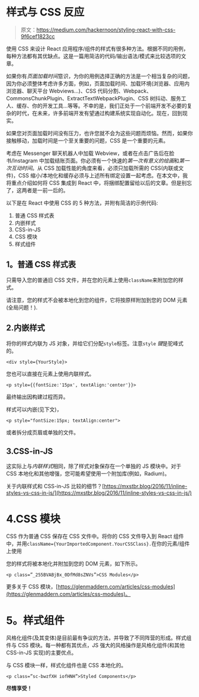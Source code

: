 # 样式与 CSS 反应

> 原文：<https://medium.com/hackernoon/styling-react-with-css-9f6cef1823cc>

使用 CSS 来设计 React 应用程序/组件的样式有很多种方法。根据不同的用例，每种方法都有其优缺点。这是一篇用简洁的代码/输出语法/模式来比较选项的文章。

如果你有*页面加载时间*意识，为你的用例选择正确的方法是一个相当复杂的问题，因为你必须整体考虑许多方面，例如，页面加载时间、加载环境(浏览器、应用内浏览器、聊天平台 Webviews…)、CSS 代码分割、Webpack、CommonsChunkPlugin、ExtractTextWebpackPlugin、CSS 树抖动、服务工人、缓存、你的开发工具…等等。不幸的是，我们正处于一个前端开发不必要的复杂的时代，在未来，许多前端开发有望通过构建系统实现自动化。现在，回到现实。

如果您对页面加载时间没有压力，也许您就不会为这些问题而烦恼。然而，如果你接触移动，加载时间是一个至关重要的问题，CSS 是一个重要的元素。

考虑在 Messenger 聊天机器人中加载 Webview，或者在点击广告后在脸书/Instagram 中加载结账页面。你必须有一个快速的*第一次有意义的绘画*和*第一次互动时间*。从 CSS 加载性能的角度来看，必须只加载所需的 CSS(内联或文件)，CSS 缩小/本地化和缓存必须与上述所有绑定设置一起考虑。在本文中，我将重点介绍如何将 CSS 集成到 React 中，将捆绑配置留给以后的文章。但是别忘了，这两者是一前一后的。

以下是在 React 中使用 CSS 的 5 种方法，并附有简洁的示例代码:

1.  普通 CSS 样式表
2.  内嵌样式
3.  CSS-in-JS
4.  CSS 模块
5.  样式组件

## **1。普通 CSS 样式表**

只需导入您的普通旧 CSS 文件，并在您的元素上使用`className`来附加您的样式。

请注意，您的样式不会被本地化到您的组件，它将按原样附加到您的 DOM 元素(全局问题！).

## 2.内嵌样式

将你的样式内联为 JS 对象，并给它们分配`style`标签。注意`style` *键*是驼峰式的。

```
<div style={YourStyle}>
```

您也可以直接在元素上使用内联样式。

```
<p style={{fontSize:'15px', textAlign:'center'}}>
```

最终输出因构建过程而异。

样式可以内嵌(见下文)，

```
<p style="fontSize:15px; textAlign:center">
```

或者拆分成页眉或单独的文件。

## 3.CSS-in-JS

这实际上与*内联样式*相同，除了样式对象保存在一个单独的 JS 模块中。对于 CSS 本地化和其他增强，您可能希望使用一个附加库(例如，Radium)。

关于内联样式和 CSS-in-JS 比较的细节？[https://mxstbr.blog/2016/11/inline-styles-vs-css-in-js/](https://mxstbr.blog/2016/11/inline-styles-vs-css-in-js/)

# 4.CSS 模块

CSS 作为普通 CSS 保存在 CSS 文件中。将你的 CSS 文件导入到 React 组件中，并用`className={YourImportedComponent.YourCSSClass}.`在你的元素/组件上使用

您的样式将被本地化并附加到您的 DOM 元素，如下所示。

```
<p class=”_255BVABjBx_0DfMd8sZNVs”>CSS Modules</p>
```

更多关于 CSS 模块，[https://glenmaddern.com/articles/css-modules](https://glenmaddern.com/articles/css-modules)。

# **5。样式组件**

风格化组件(及其变体)是目前最有争议的方法，并导致了不同阵营的形成。样式组件与 CSS 模块。每一种都有其优点，JS 强大的风格操作是风格化组件(和其他 CSS-in-JS 实现)的主要优点。

与 CSS 模块一样，样式化组件也是 CSS 本地化的。

```
<p class=”sc-bwzfXH iofHNH”>Styled Components</p>
```

**尽情享受！**